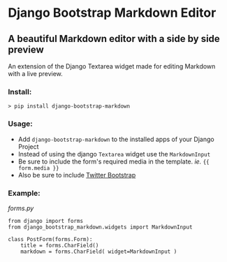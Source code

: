# Django Bootstrap Markdown Editor

## A beautiful Markdown editor with a side by side preview

An extension of the Django Textarea widget made for editing Markdown with a live preview.

### Install:
`> pip install django-bootstrap-markdown`

### Usage:

* Add `django-bootstrap-markdown` to the installed apps of your Django Project
* Instead of using the django `Textarea` widget use the `MarkdownInput`
* Be sure to include the form's required media in the template. _ie._ `{{ form.media }}`
* Also be sure to include [Twitter Bootstrap](http://getbootstrap.com/)

### Example:

_forms.py_

	from django import forms
	from django_bootstrap_markdown.widgets import MarkdownInput
    
    class PostForm(forms.Form):
    	title = forms.CharField()
    	markdown = forms.CharField( widget=MarkdownInput )
